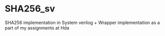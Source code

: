 # SHA256_sv
SHA256 implementation in System verilog + Wrapper implementation as a part of my assignments at Hda 
